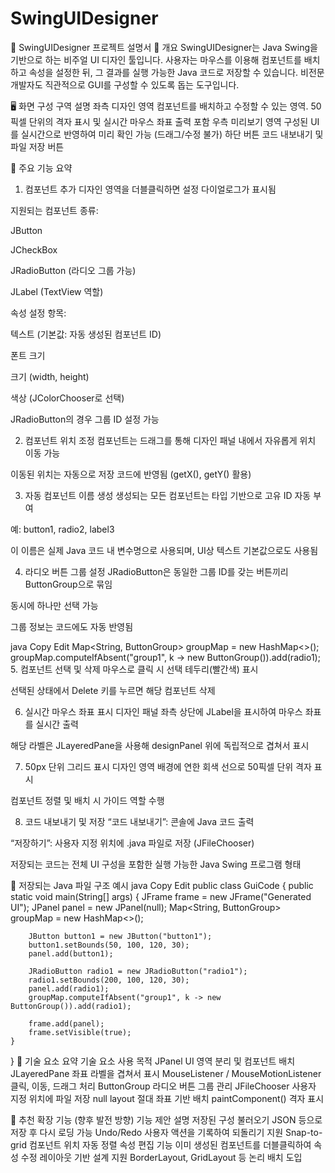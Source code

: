# SwingUIDesigner

🧾 SwingUIDesigner 프로젝트 설명서
📌 개요
SwingUIDesigner는 Java Swing을 기반으로 하는 비주얼 UI 디자인 툴입니다. 사용자는 마우스를 이용해 컴포넌트를 배치하고 속성을 설정한 뒤, 그 결과를 실행 가능한 Java 코드로 저장할 수 있습니다. 비전문 개발자도 직관적으로 GUI를 구성할 수 있도록 돕는 도구입니다.

🖥️ 화면 구성
구역	설명
좌측 디자인 영역	컴포넌트를 배치하고 수정할 수 있는 영역. 50픽셀 단위의 격자 표시 및 실시간 마우스 좌표 출력 포함
우측 미리보기 영역	구성된 UI를 실시간으로 반영하여 미리 확인 가능 (드래그/수정 불가)
하단 버튼	코드 내보내기 및 파일 저장 버튼

🧩 주요 기능 요약
1. 컴포넌트 추가
디자인 영역을 더블클릭하면 설정 다이얼로그가 표시됨

지원되는 컴포넌트 종류:

JButton

JCheckBox

JRadioButton (라디오 그룹 가능)

JLabel (TextView 역할)

속성 설정 항목:

텍스트 (기본값: 자동 생성된 컴포넌트 ID)

폰트 크기

크기 (width, height)

색상 (JColorChooser로 선택)

JRadioButton의 경우 그룹 ID 설정 가능

2. 컴포넌트 위치 조정
컴포넌트는 드래그를 통해 디자인 패널 내에서 자유롭게 위치 이동 가능

이동된 위치는 자동으로 저장 코드에 반영됨 (getX(), getY() 활용)

3. 자동 컴포넌트 이름 생성
생성되는 모든 컴포넌트는 타입 기반으로 고유 ID 자동 부여

예: button1, radio2, label3

이 이름은 실제 Java 코드 내 변수명으로 사용되며, UI상 텍스트 기본값으로도 사용됨

4. 라디오 버튼 그룹 설정
JRadioButton은 동일한 그룹 ID를 갖는 버튼끼리 ButtonGroup으로 묶임

동시에 하나만 선택 가능

그룹 정보는 코드에도 자동 반영됨

java
Copy
Edit
Map<String, ButtonGroup> groupMap = new HashMap<>();
groupMap.computeIfAbsent("group1", k -> new ButtonGroup()).add(radio1);
5. 컴포넌트 선택 및 삭제
마우스로 클릭 시 선택 테두리(빨간색) 표시

선택된 상태에서 Delete 키를 누르면 해당 컴포넌트 삭제

6. 실시간 마우스 좌표 표시
디자인 패널 좌측 상단에 JLabel을 표시하여 마우스 좌표를 실시간 출력

해당 라벨은 JLayeredPane을 사용해 designPanel 위에 독립적으로 겹쳐서 표시

7. 50px 단위 그리드 표시
디자인 영역 배경에 연한 회색 선으로 50픽셀 단위 격자 표시

컴포넌트 정렬 및 배치 시 가이드 역할 수행

8. 코드 내보내기 및 저장
“코드 내보내기”: 콘솔에 Java 코드 출력

“저장하기”: 사용자 지정 위치에 .java 파일로 저장 (JFileChooser)

저장되는 코드는 전체 UI 구성을 포함한 실행 가능한 Java Swing 프로그램 형태

📁 저장되는 Java 파일 구조 예시
java
Copy
Edit
public class GuiCode {
    public static void main(String[] args) {
        JFrame frame = new JFrame("Generated UI");
        JPanel panel = new JPanel(null);
        Map<String, ButtonGroup> groupMap = new HashMap<>();

        JButton button1 = new JButton("button1");
        button1.setBounds(50, 100, 120, 30);
        panel.add(button1);

        JRadioButton radio1 = new JRadioButton("radio1");
        radio1.setBounds(200, 100, 120, 30);
        panel.add(radio1);
        groupMap.computeIfAbsent("group1", k -> new ButtonGroup()).add(radio1);

        frame.add(panel);
        frame.setVisible(true);
    }
}
🧱 기술 요소 요약
기술 요소	사용 목적
JPanel	UI 영역 분리 및 컴포넌트 배치
JLayeredPane	좌표 라벨을 겹쳐서 표시
MouseListener / MouseMotionListener	클릭, 이동, 드래그 처리
ButtonGroup	라디오 버튼 그룹 관리
JFileChooser	사용자 지정 위치에 파일 저장
null layout	절대 좌표 기반 배치
paintComponent()	격자 표시

🧠 추천 확장 기능 (향후 발전 방향)
기능 제안	설명
저장된 구성 불러오기	JSON 등으로 저장 후 다시 로딩 가능
Undo/Redo	사용자 액션을 기록하여 되돌리기 지원
Snap-to-grid	컴포넌트 위치 자동 정렬
속성 편집 기능	이미 생성된 컴포넌트를 더블클릭하여 속성 수정
레이아웃 기반 설계 지원	BorderLayout, GridLayout 등 논리 배치 도입

